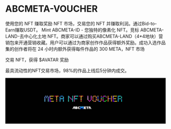 # ABCMETA-VOUCHER

使用您的 NFT 赚取奖励
NFT 市场，交易您的 NFT 并赚取利润。通过Bid-to-Earn赚取USDT。 Mint ABCMETA-ID - 您独特的像素化 NFT。竞标 ABCMETA-LAND-去中心化土地 NFT。商家可以通过购买ABCMETA-LAND（4*4地块）营销包来开通营销收藏。用户可以通过为商家创作作品获得额外奖励。成功入选作品集的创作者将在 24 小时内额外获得每件作品的 300 META，NFT 市场

交易 NFT，获得 $AVATAR 奖励

最具流动性的NFT交易市场，98%的作品上线后5分钟内成交。

![unnamed](unnamed.jpg)
